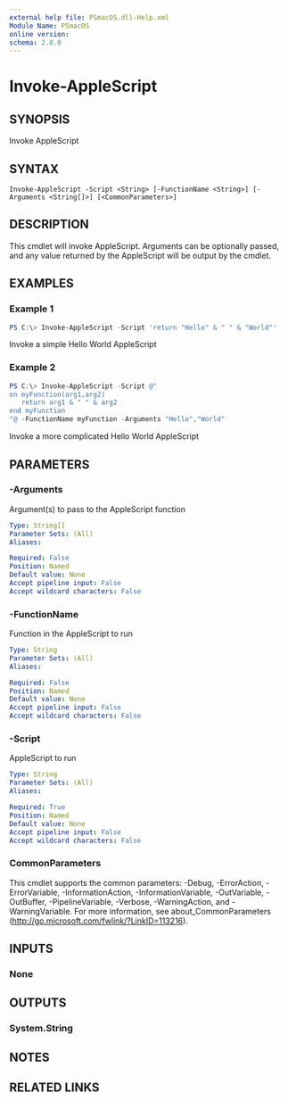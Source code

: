```yaml
---
external help file: PSmacOS.dll-Help.xml
Module Name: PSmacOS
online version:
schema: 2.0.0
---
```


# Invoke-AppleScript

## SYNOPSIS
Invoke AppleScript

## SYNTAX

```
Invoke-AppleScript -Script <String> [-FunctionName <String>] [-Arguments <String[]>] [<CommonParameters>]
```

## DESCRIPTION
This cmdlet will invoke AppleScript.  Arguments can be optionally passed, and any value returned by the AppleScript will be output by the cmdlet.

## EXAMPLES

### Example 1
```powershell
PS C:\> Invoke-AppleScript -Script 'return "Hello" & " " & "World"'
```

Invoke a simple Hello World AppleScript

### Example 2
```powershell
PS C:\> Invoke-AppleScript -Script @"
on myFunction(arg1,arg2)
   return arg1 & " " & arg2
end myFunction
"@ -FunctionName myFunction -Arguments "Hello","World"
```

Invoke a more complicated Hello World AppleScript

## PARAMETERS

### -Arguments
Argument(s) to pass to the AppleScript function

```yaml
Type: String[]
Parameter Sets: (All)
Aliases:

Required: False
Position: Named
Default value: None
Accept pipeline input: False
Accept wildcard characters: False
```

### -FunctionName
Function in the AppleScript to run

```yaml
Type: String
Parameter Sets: (All)
Aliases:

Required: False
Position: Named
Default value: None
Accept pipeline input: False
Accept wildcard characters: False
```

### -Script
AppleScript to run

```yaml
Type: String
Parameter Sets: (All)
Aliases:

Required: True
Position: Named
Default value: None
Accept pipeline input: False
Accept wildcard characters: False
```

### CommonParameters
This cmdlet supports the common parameters: -Debug, -ErrorAction, -ErrorVariable, -InformationAction, -InformationVariable, -OutVariable, -OutBuffer, -PipelineVariable, -Verbose, -WarningAction, and -WarningVariable.
For more information, see about_CommonParameters (http://go.microsoft.com/fwlink/?LinkID=113216).

## INPUTS

### None
## OUTPUTS

### System.String
## NOTES

## RELATED LINKS
